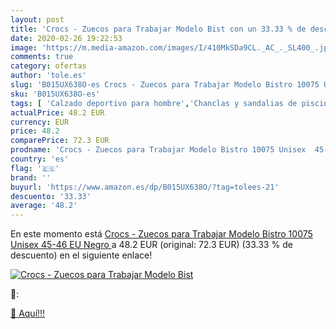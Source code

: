 ```yaml
---
layout: post
title: 'Crocs - Zuecos para Trabajar Modelo Bist con un 33.33 % de descuento'
date: 2020-02-26 19:22:53
image: 'https://m.media-amazon.com/images/I/410MkSDa9CL._AC_._SL400_.jpg'
comments: true
category: ofertas
author: 'tole.es'
slug: 'B015UX638O-es Crocs - Zuecos para Trabajar Modelo Bistro 10075 Unisex...'
sku: 'B015UX638O-es'
tags: [ 'Calzado deportivo para hombre','Chanclas y sandalias de piscina para hombre','Sandalias de vestir para hombre','Zapatillas y calzado deportivo para hombre','Zapatos','Zapatos para hombre','Zapatos y complementos','zuecos', ]
actualPrice: 48.2 EUR
currency: EUR
price: 48.2
comparePrice: 72.3 EUR
prodname: 'Crocs - Zuecos para Trabajar Modelo Bistro 10075 Unisex  45-46 EU   Negro '
country: 'es'
flag: '🇪🇸'
brand: ''
buyurl: 'https://www.amazon.es/dp/B015UX638O/?tag=tolees-21'
descuento: '33.33'
average: '48.2'
---
```


En este momento está [Crocs - Zuecos para Trabajar Modelo Bistro 10075 Unisex  45-46 EU   Negro ](https://www.amazon.es/dp/B015UX638O/?tag=tolees-21) a 48.2 EUR (original: 72.3 EUR) (33.33 %  de descuento) en el siguiente enlace!

[![Crocs - Zuecos para Trabajar Modelo Bist](https://m.media-amazon.com/images/I/410MkSDa9CL._AC_._SL400_.jpg)](https://www.amazon.es/dp/B015UX638O/?tag=tolees-21)

🔎:


[🛒 Aquí!!!](https://www.amazon.es/dp/B015UX638O/?tag=tolees-21)
